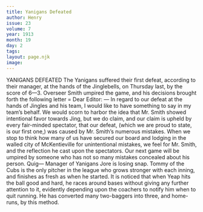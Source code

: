 ```yaml
---
title: Yanigans Defeated
author: Henry
issue: 23
volume: 7
year: 1913
month: 19
day: 2
tags:
layout: page.njk
image:
---
```

YANIGANS DEFEATED    The Yanigans suffered their first defeat, according to their manager, at the hands of the Jinglebells, on Thursday last, by the score of 6—3. Overseer Smith umpired the game, and his decisions brought forth the following letter = Dear Editor: — In regard to our defeat at the hands of Jingles and his team, I would like to have something to say in my team’s behalf. We would scorn to harbor the idea that Mr. Smith showed intentional favor towards Jing, but we do claim, and our claim is upheld by every fair-minded spectator, that our defeat, (which we are proud to state, is our first one,) was caused by Mr. Smith’s numerous mistakes. When we stop to think how many of us have secured our board and lodging in the walled city of McKentieville for unintentional mistakes, we feel for Mr. Smith, and the reflection he cast upon the spectators. Our next game will be umpired by someone who has not so many mistakes concealed about his person.    Quig— Manager of Yanigans      Jore is losing snap.    Tommy of the Cubs is the only pitcher in the league who grows stronger with each inning, and finishes as fresh as when he started.    It is noticed that when Yeap hits the ball good and hard, he races around bases without giving any further attention to it, evidently depending upon the coachers to notify him when to quit running. He has converted many two-baggers into three, and home-runs, by this method.    
